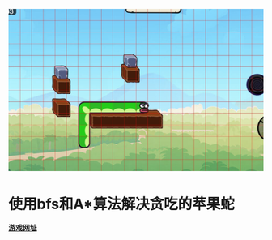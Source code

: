 ![](https://github.com/Septemberlemon/greedy_snake/blob/master/output_with_grid.jpg)
# 使用bfs和A*算法解决贪吃的苹果蛇
**[游戏网址](https://simple.game/play/greedy-snake/)**
